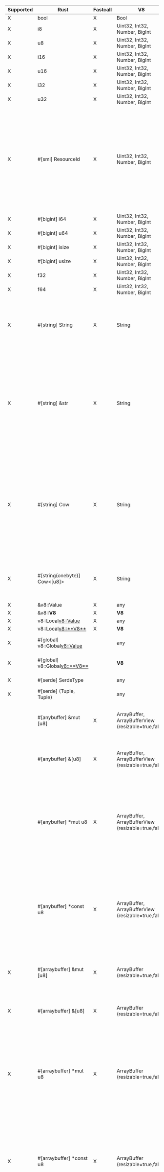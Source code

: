 | Supported | Rust                              | Fastcall | V8                                                  | Notes                                                                                                                                                                                                          |
| --------- | --------------------------------- | -------- | --------------------------------------------------- | -------------------------------------------------------------------------------------------------------------------------------------------------------------------------------------------------------------- |
| X         | bool                              | X        | Bool                                                |                                                                                                                                                                                                                |
| X         | i8                                | X        | Uint32, Int32, Number, BigInt                       |                                                                                                                                                                                                                |
| X         | u8                                | X        | Uint32, Int32, Number, BigInt                       |                                                                                                                                                                                                                |
| X         | i16                               | X        | Uint32, Int32, Number, BigInt                       |                                                                                                                                                                                                                |
| X         | u16                               | X        | Uint32, Int32, Number, BigInt                       |                                                                                                                                                                                                                |
| X         | i32                               | X        | Uint32, Int32, Number, BigInt                       |                                                                                                                                                                                                                |
| X         | u32                               | X        | Uint32, Int32, Number, BigInt                       |                                                                                                                                                                                                                |
| X         | #[smi] ResourceId                 | X        | Uint32, Int32, Number, BigInt                       | SMI is internally represented as a signed integer, but unsigned `#[smi]` types will be bit-converted to unsigned values for the Rust call. JavaScript code will continue to see signed integers.               |
| X         | #[bigint] i64                     | X        | Uint32, Int32, Number, BigInt                       |                                                                                                                                                                                                                |
| X         | #[bigint] u64                     | X        | Uint32, Int32, Number, BigInt                       |                                                                                                                                                                                                                |
| X         | #[bigint] isize                   | X        | Uint32, Int32, Number, BigInt                       |                                                                                                                                                                                                                |
| X         | #[bigint] usize                   | X        | Uint32, Int32, Number, BigInt                       |                                                                                                                                                                                                                |
| X         | f32                               | X        | Uint32, Int32, Number, BigInt                       |                                                                                                                                                                                                                |
| X         | f64                               | X        | Uint32, Int32, Number, BigInt                       |                                                                                                                                                                                                                |
| X         | #[string] String                  | X        | String                                              | Fastcall available only if string is Latin-1. Will always create an allocated, UTF-8 copy of the String data.                                                                                                  |
| X         | #[string] &str                    | X        | String                                              | Fastcall available only if string is Latin-1. Will create an owned `String` copy of the String data if it doesn't fit on the stack. Will never allocate in a fastcall, but will copy Latin-1 -> UTF-8.         |
| X         | #[string] Cow<str>                | X        | String                                              | Fastcall available only if string is Latin-1. Will create a `Cow::Owned` copy of the String data if it doesn't fit on the stack. Will always be `Cow::Borrowed` in a fastcall, but will copy Latin-1 -> UTF-8. |
| X         | #[string(onebyte)] Cow<[u8]>      | X        | String                                              | Fastest `String`-type method. If the string is not Latin-1, will throw a TypeError.                                                                                                                            |
| X         | &v8::Value                        | X        | any                                                 |                                                                                                                                                                                                                |
| X         | &v8::**V8**                       | X        | **V8**                                              |                                                                                                                                                                                                                |
| X         | v8::Local<v8::Value>              | X        | any                                                 |                                                                                                                                                                                                                |
| X         | v8::Local<v8::**V8**>             | X        | **V8**                                              |                                                                                                                                                                                                                |
| X         | #[global] v8::Global<v8::Value>   |          | any                                                 | ⚠️ Slower than `v8::Local`.                                                                                                                                                                                     |
| X         | #[global] v8::Global<v8::**V8**>  |          | **V8**                                              | ⚠️ Slower than `v8::Local`.                                                                                                                                                                                     |
| X         | #[serde] SerdeType                |          | any                                                 | ⚠️ May be slow.                                                                                                                                                                                                 |
| X         | #[serde] (Tuple, Tuple)           |          | any                                                 | ⚠️ May be slow.                                                                                                                                                                                                 |
|           | #[anybuffer] &mut [u8]            | X        | ArrayBuffer, ArrayBufferView (resizable=true,false) | ⚠️ JS may modify the contents of the slice if V8 is called re-entrantly.                                                                                                                                        |
|           | #[anybuffer] &[u8]                | X        | ArrayBuffer, ArrayBufferView (resizable=true,false) | ⚠️ JS may modify the contents of the slice if V8 is called re-entrantly.                                                                                                                                        |
|           | #[anybuffer] *mut u8              | X        | ArrayBuffer, ArrayBufferView (resizable=true,false) | ⚠️ JS may modify the contents of the slice if V8 is called re-entrantly. Because of how V8 treats empty arrays in fastcalls, they will always be passed as null.                                                |
|           | #[anybuffer] *const u8            | X        | ArrayBuffer, ArrayBufferView (resizable=true,false) | ⚠️ JS may modify the contents of the slice if V8 is called re-entrantly. Because of how V8 treats empty arrays in fastcalls, they will always be passed as null.                                                |
| X         | #[arraybuffer] &mut [u8]          | X        | ArrayBuffer (resizable=true,false)                  | ⚠️ JS may modify the contents of the slice if V8 is called re-entrantly.                                                                                                                                        |
| X         | #[arraybuffer] &[u8]              | X        | ArrayBuffer (resizable=true,false)                  | ⚠️ JS may modify the contents of the slice if V8 is called re-entrantly.                                                                                                                                        |
| X         | #[arraybuffer] *mut u8            | X        | ArrayBuffer (resizable=true,false)                  | ⚠️ JS may modify the contents of the slice if V8 is called re-entrantly. Because of how V8 treats empty arrays in fastcalls, they will always be passed as null.                                                |
| X         | #[arraybuffer] *const u8          | X        | ArrayBuffer (resizable=true,false)                  | ⚠️ JS may modify the contents of the slice if V8 is called re-entrantly. Because of how V8 treats empty arrays in fastcalls, they will always be passed as null.                                                |
| X         | #[arraybuffer(copy)] Vec<u8>      | X        | ArrayBuffer (resizable=true,false)                  | Safe, but forces a copy.                                                                                                                                                                                       |
| X         | #[arraybuffer(copy)] Box<[u8]>    | X        | ArrayBuffer (resizable=true,false)                  | Safe, but forces a copy.                                                                                                                                                                                       |
| X         | #[arraybuffer(copy)] bytes::Bytes | X        | ArrayBuffer (resizable=true,false)                  | Safe, but forces a copy.                                                                                                                                                                                       |
|           | #[buffer] &mut [u8]               | X        | UInt8Array (resizable=true,false)                   | ⚠️ JS may modify the contents of the slice if V8 is called re-entrantly.                                                                                                                                        |
|           | #[buffer] &[u8]                   | X        | UInt8Array (resizable=true,false)                   | ⚠️ JS may modify the contents of the slice if V8 is called re-entrantly.                                                                                                                                        |
|           | #[buffer] *mut u8                 | X        | UInt8Array (resizable=true,false)                   | ⚠️ JS may modify the contents of the slice if V8 is called re-entrantly. Because of how V8 treats empty arrays in fastcalls, they will always be passed as null.                                                |
|           | #[buffer] *const u8               | X        | UInt8Array (resizable=true,false)                   | ⚠️ JS may modify the contents of the slice if V8 is called re-entrantly. Because of how V8 treats empty arrays in fastcalls, they will always be passed as null.                                                |
| X         | #[buffer(copy)] Vec<u8>           | X        | UInt8Array (resizable=true,false)                   | Safe, but forces a copy.                                                                                                                                                                                       |
| X         | #[buffer(copy)] Box<[u8]>         | X        | UInt8Array (resizable=true,false)                   | Safe, but forces a copy.                                                                                                                                                                                       |
| X         | #[buffer(copy)] bytes::Bytes      | X        | UInt8Array (resizable=true,false)                   | Safe, but forces a copy.                                                                                                                                                                                       |
| X         | #[buffer] &mut [u32]              | X        | UInt32Array (resizable=true,false)                  | ⚠️ JS may modify the contents of the slice if V8 is called re-entrantly.                                                                                                                                        |
| X         | #[buffer] &[u32]                  | X        | UInt32Array (resizable=true,false)                  | ⚠️ JS may modify the contents of the slice if V8 is called re-entrantly.                                                                                                                                        |
| X         | #[buffer(copy)] Vec<u32>          | X        | UInt32Array (resizable=true,false)                  | Safe, but forces a copy.                                                                                                                                                                                       |
| X         | #[buffer(copy)] Box<[u32]>        | X        | UInt32Array (resizable=true,false)                  | Safe, but forces a copy.                                                                                                                                                                                       |
|           | #[buffer] V8Slice                 | X        | ArrayBufferView (resizable=false)                   | ⚠️ JS may modify the contents of slices obtained from buffer.                                                                                                                                                   |
|           | #[buffer(detach)] V8Slice         | X        | ArrayBufferView (resizable=true,false)              | Safe.                                                                                                                                                                                                          |
|           | #[buffer] V8ResizableSlice        | X        | ArrayBufferView (resizable=true)                    | ⚠️ JS may modify the contents of slices obtained from buffer.                                                                                                                                                   |
|           | #[buffer] JsBuffer                | X        | ArrayBufferView (resizable=false)                   | ⚠️ JS may modify the contents of slices obtained from buffer.                                                                                                                                                   |
| X         | #[buffer(detach)] JsBuffer        |          | ArrayBufferView (resizable=true,false)              | Safe.                                                                                                                                                                                                          |
|           | #[buffer(unsafe)] bytes::Bytes    | X        | ArrayBufferView (resizable=false)                   | ⚠️ JS may modify the contents of the buffer.                                                                                                                                                                    |
|           | #[buffer(detach)] bytes::Bytes    | X        | ArrayBufferView (resizable=true,false)              | Safe.                                                                                                                                                                                                          |
| X         | *const std::ffi::c_void           | X        | External                                            |                                                                                                                                                                                                                |
| X         | *mut std::ffi::c_void             | X        | External                                            |                                                                                                                                                                                                                |
| X         | &OpState                          | X        |                                                     |                                                                                                                                                                                                                |
| X         | &mut OpState                      | X        |                                                     |                                                                                                                                                                                                                |
| X         | Rc<RefCell<OpState>>              | X        |                                                     |                                                                                                                                                                                                                |
| X         | #[state] &StateObject             | X        |                                                     | Extracts an object from `OpState`.                                                                                                                                                                             |
| X         | #[state] &mut StateObject         | X        |                                                     | Extracts an object from `OpState`.                                                                                                                                                                             |
| X         | &JsRuntimeState                   | X        |                                                     | Only usable in `deno_core`.                                                                                                                                                                                    |
